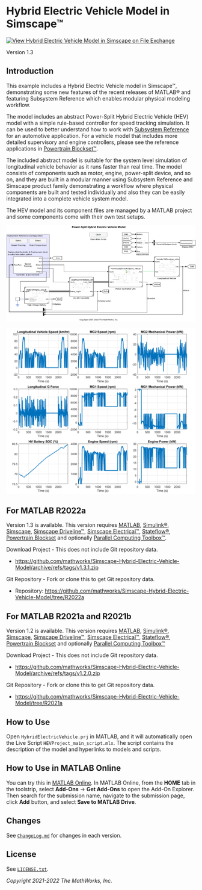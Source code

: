 # Hybrid Electric Vehicle Model in Simscape&trade;

[![View Hybrid Electric Vehicle Model in Simscape on File Exchange](https://www.mathworks.com/matlabcentral/images/matlab-file-exchange.svg)](https://www.mathworks.com/matlabcentral/fileexchange/92820-hybrid-electric-vehicle-model-in-simscape)

Version 1.3

## Introduction

This example includes a Hybrid Electric Vehicle model
in Simscape&trade;,
demonstrating some new features of the recent releases
of MATLAB&reg;
and featuring Subsystem Reference which enables
modular physical modeling workflow.

The model includes
an abstract Power-Split Hybrid Electric Vehicle (HEV) model
with a simple rule-based controller
for speed tracking simulation.
It can be used to better understand
how to work with [Subsystem Reference][url_subref]
for an automotive application.
For a vehicle model that includes
more detailed supervisory and engine controllers,
please see the reference applications in
[Powertrain Blockset&trade;][url_ptbsref].

[url_subref]:https://www.mathworks.com/help/simulink/ug/referenced-subsystem-1.html

[url_ptbsref]:https://www.mathworks.com/help/autoblks/powertrain-reference-applications.html

The included abstract model is suitable
for the system level simulation of
longitudinal vehicle behavior
as it runs faster than real time.
The model consists of components such as motor, engine,
power-split device, and so on,
and they are built in a modular manner using
Subsystem Reference and Simscape product family
demonstrating a workflow where
physical components are built and tested individually
and also they can be easily integrated into
a complete vehicle system model.

The HEV model and its component files are managed
by a MATLAB project and
some components come with their own test setups.

![Model Screenshot](utils/image_PowerSplitHEV_system_model.png)

![Plot of Simulation Result](utils/image_simulation_results_ftp75.png)

## For MATLAB R2022a

Version 1.3 is available.
This version requires
[MATLAB](https://www.mathworks.com/products/matlab.html),
[Simulink&reg;](https://www.mathworks.com/products/simulink.html),
[Simscape](https://www.mathworks.com/products/simscape.html),
[Simscape Driveline&trade;](https://www.mathworks.com/products/simscape-driveline.html),
[Simscape Electrical&trade;](https://www.mathworks.com/products/simscape-electrical.html),
[Stateflow&reg;](https://www.mathworks.com/products/stateflow.html),
[Powertrain Blockset](https://www.mathworks.com/products/powertrain.html)
and optionally
[Parallel Computing Toolbox&trade;](https://www.mathworks.com/products/parallel-computing.html).

Download Project - This does not include Git repository data.

- https://github.com/mathworks/Simscape-Hybrid-Electric-Vehicle-Model/archive/refs/tags/v1.3.1.zip

Git Repository - Fork or clone this to get Git repository data.

- Repository: https://github.com/mathworks/Simscape-Hybrid-Electric-Vehicle-Model/tree/R2022a

## For MATLAB R2021a and R2021b

Version 1.2 is available.
This version requires
[MATLAB](https://www.mathworks.com/products/matlab.html),
[Simulink&reg;](https://www.mathworks.com/products/simulink.html),
[Simscape](https://www.mathworks.com/products/simscape.html),
[Simscape Driveline&trade;](https://www.mathworks.com/products/simscape-driveline.html),
[Simscape Electrical&trade;](https://www.mathworks.com/products/simscape-electrical.html),
[Stateflow&reg;](https://www.mathworks.com/products/stateflow.html),
[Powertrain Blockset](https://www.mathworks.com/products/powertrain.html)
and optionally
[Parallel Computing Toolbox&trade;](https://www.mathworks.com/products/parallel-computing.html)

Download Project - This does not include Git repository data.

- https://github.com/mathworks/Simscape-Hybrid-Electric-Vehicle-Model/archive/refs/tags/v1.2.0.zip

Git Repository - Fork or clone this to get Git repository data.

- https://github.com/mathworks/Simscape-Hybrid-Electric-Vehicle-Model/tree/R2021a

## How to Use

Open `HybridElectricVehicle.prj` in MATLAB, and
it will automatically open the Live Script `HEVProject_main_script.mlx`.
The script contains the description of the model and
hyperlinks to models and scripts.

## How to Use in MATLAB Online

You can try this in [MATLAB Online][url_online].
In MATLAB Online, from the **HOME** tab in the toolstrip,
select **Add-Ons** &rarr; **Get Add-Ons**
to open the Add-On Explorer.
Then search for the submission name,
navigate to the submission page,
click **Add** button, and select **Save to MATLAB Drive**.

[url_online]:https://www.mathworks.com/products/matlab-online.html

## Changes

See [`ChangeLog.md`](ChangeLog.md) for changes in each version.

## License

See [`LICENSE.txt`](LICENSE.txt).

_Copyright 2021-2022 The MathWorks, Inc._
